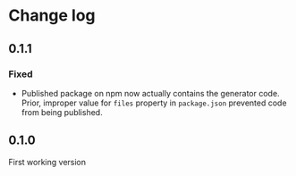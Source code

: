 # Change log

## 0.1.1
### Fixed
- Published package on npm now actually contains the generator code. Prior,
  improper value for `files` property in `package.json` prevented code from
  being published.

## 0.1.0
First working version

